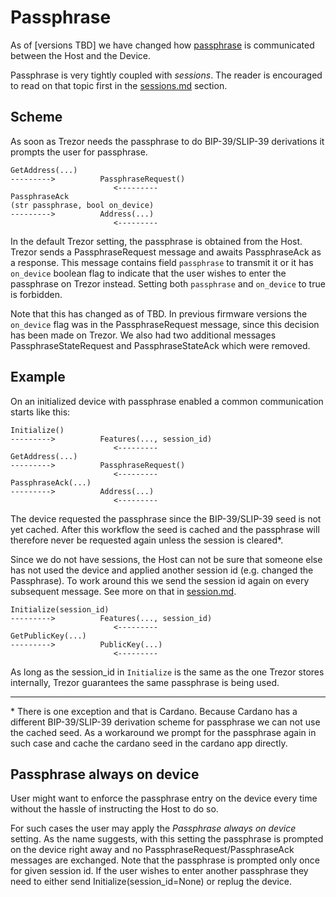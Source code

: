 # Passphrase 

As of \[versions TBD\] we have changed how [passphrase](https://wiki.trezor.io/Passphrase) is communicated between the Host and the Device.
 
Passphrase is very tightly coupled with _sessions_. The reader is encouraged to read on that topic first in the [sessions.md](sessions.md) section.

## Scheme

As soon as Trezor needs the passphrase to do BIP-39/SLIP-39 derivations it prompts the user for passphrase.

```
GetAddress(...) 
--------->          PassphraseRequest()
                       <---------
PassphraseAck
(str passphrase, bool on_device)  
--------->          Address(...)
                       <---------
```

In the default Trezor setting, the passphrase is obtained from the Host. Trezor sends a PassphraseRequest message and awaits PassphraseAck as a response. This message contains field `passphrase` to transmit it or it has `on_device` boolean flag to indicate that the user wishes to enter the passphrase on Trezor instead. Setting both `passphrase` and `on_device` to true is forbidden.

Note that this has changed as of TBD. In previous firmware versions the `on_device` flag was in the PassphraseRequest message, since this decision has been made on Trezor. We also had two additional messages PassphraseStateRequest and PassphraseStateAck which were removed.

## Example

On an initialized device with passphrase enabled a common communication starts like this:

```
Initialize()
--------->          Features(..., session_id)
                       <---------
GetAddress(...) 
--------->          PassphraseRequest()
                       <---------
PassphraseAck(...)
--------->          Address(...)
                       <---------
```

The device requested the passphrase since the BIP-39/SLIP-39 seed is not yet cached. After this workflow the seed is cached and the passphrase will therefore never be requested again unless the session is cleared*. 

Since we do not have sessions, the Host can not be sure that someone else has not used the device and applied another session id (e.g. changed the Passphrase). To work around this we send the session id again on every subsequent message. See more on that in [session.md]().

```
Initialize(session_id)
--------->          Features(..., session_id)
                       <---------
GetPublicKey(...) 
--------->          PublicKey(...)
                       <---------
```

As long as the session_id in `Initialize` is the same as the one Trezor stores internally, Trezor guarantees the same passphrase is being used.

----

\* There is one exception and that is Cardano. Because Cardano has a different BIP-39/SLIP-39 derivation scheme for passphrase we can not use the cached seed. As a workaround we prompt for the passphrase again in such case and cache the cardano seed in the cardano app directly.

## Passphrase always on device

User might want to enforce the passphrase entry on the device every time without the hassle of instructing the Host to do so.

For such cases the user may apply the *Passphrase always on device* setting. As the name suggests, with this setting the passphrase is prompted on the device right away and no PassphraseRequest/PassphraseAck messages are exchanged. Note that the passphrase is prompted only once for given session id. If the user wishes to enter another passphrase they need to either send Initialize(session_id=None) or replug the device.
